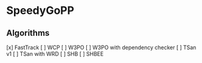 # SpeedyGoPP

## Algorithms
[x] FastTrack
[ ] WCP
[ ] W3PO
[ ] W3PO with dependency checker
[ ] TSan v1
[ ] TSan with WRD
[ ] SHB
[ ] SHBEE
